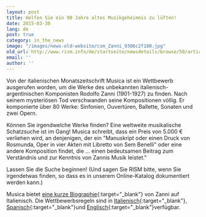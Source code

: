 ```yaml
---
layout: post
title: Helfen Sie ein 90 Jahre altes Musikgeheimnis zu lüften!
date: 2015-03-30
lang: de
post: true
category: in_the_news
image: "/images/news-old-website/csm_Zanni_9306c2f180.jpg"
old_url: http://www.rism.info/de/startseite/newsdetails/browse/50/article/64/help-solve-a-90-year-old-musical-mystery.html
email: ''
author: ''
---
```


Von der italienischen Monatszeitschrift Musica ist ein Wettbewerb ausgerufen worden, um die Werke des unbekannten italienisch-argentinischen Komponisten Rodolfo Zanni (1901-1927) zu finden. Nach seinem mysteriösen Tod verschwanden seine Kompositionen völlig. Er komponierte über 80 Werke: Sinfonien, Ouvertüren, Ballette, Sonaten und zwei Opern.

Können Sie irgendwelche Werke finden? Eine weltweite musikalische Schatzsuche ist im Gang! Musica schreibt, dass ein Preis von 5.000 € verliehen wird, an denjenigen, der ein "Manuskript oder einen Druck von Rosmunda, Oper in vier Akten mit Libretto von Sem Benelli" oder eine andere Komposition findet, die ... einen bedeutsamen Beitrag zum Verständnis und zur Kenntnis von Zannis Musik leistet."

Lassen Sie die Suche beginnen! (Und sagen Sie RISM bitte, wenn Sie irgendetwas finden, so dass es in unserem Online-Katalog dokumentiert werden kann.)

Musica bietet [eine kurze Biographie](http://www.iaml.info/files/news/musica_-_rodolfo_zanni.pdf){:target="_blank"} von Zanni auf Italienisch. Die Wettbewerbsregeln sind in [Italienisch](http://www.iaml.info/files/news/zanni_italian.pdf){:target="_blank"}, [Spanisch](http://www.iaml.info/files/news/zanni_spanish.pdf){:target="_blank"}und [Englisch](http://www.iaml.info/files/news/zanni_english.pdf){:target="_blank"}verfügbar.
